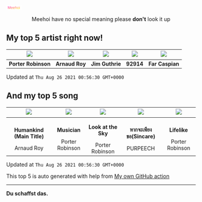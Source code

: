 [![Meehoi Logo](https://github.com/beam41/beam41/raw/master/mh.svg)](http://my.meehoi.me/)
<p align="center">Meehoi have no special meaning please <b>don't</b> look it up</p>

## My top 5 artist right now!
<!-- table start -->
|<img src="https://i.scdn.co/image/ab6761610000f1781804f56bdcb9322c5f3f8f21">|<img src="https://i.scdn.co/image/ab6761610000f178c0e28855b7d287869a92cf7f">|<img src="https://i.scdn.co/image/ab6761610000f178e1d9183afe7b4808ca82f24d">|<img src="https://i.scdn.co/image/ab6761610000f178afd62f2620ac80d1c7dd41e7">|<img src="https://i.scdn.co/image/ab6761610000f178921caa2d5d39c74def6fb13e">|
| :---: | :---: | :---: | :---: | :---: |
|<b>Porter Robinson</b>|<b>Arnaud Roy</b>|<b>Jim Guthrie</b>|<b>92914</b>|<b>Far Caspian</b>|

Updated at `Thu Aug 26 2021 00:56:30 GMT+0000`
<!-- table end -->

## And my top 5 song
<!-- table song start -->
|<img src="https://i.scdn.co/image/ab67616d00001e0284b9b765df0a88c0884b16ef">|<img src="https://i.scdn.co/image/ab67616d00001e027d6ac8b4a84ad4b342050d87">|<img src="https://i.scdn.co/image/ab67616d00001e027d6ac8b4a84ad4b342050d87">|<img src="https://i.scdn.co/image/ab67616d00001e02efdfb2b0824a74c7fe1be195">|<img src="https://i.scdn.co/image/ab67616d00001e027d6ac8b4a84ad4b342050d87">|
| :---: | :---: | :---: | :---: | :---: |
|<p><b>Humankind (Main Title)</b></p> Arnaud Roy|<p><b>Musician</b></p> Porter Robinson|<p><b>Look at the Sky</b></p> Porter Robinson|<p><b>หากจะเพียงขอ(Sincare)</b></p> PURPEECH|<p><b>Lifelike</b></p> Porter Robinson|

Updated at `Thu Aug 26 2021 00:56:30 GMT+0000`
<!-- table song end -->

This top 5 is auto generated with help from [My own GitHub action](https://github.com/beam41/spotify-listening)

---

**Du schaffst das.**